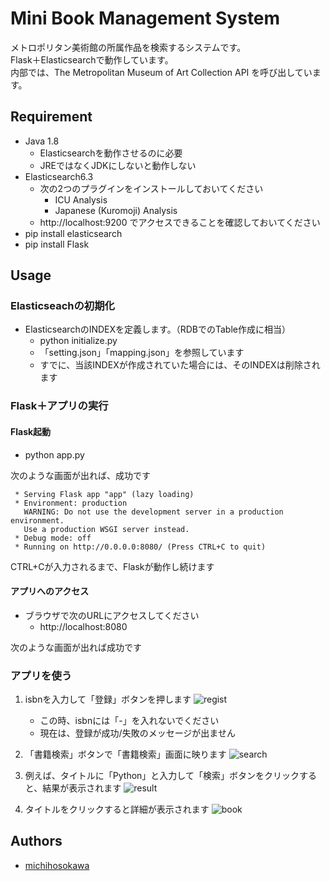 # Mini Book Management System

メトロポリタン美術館の所属作品を検索するシステムです。  
Flask＋Elasticsearchで動作しています。  
内部では、The Metropolitan Museum of Art Collection API を呼び出しています。

## Requirement

- Java 1.8
    - Elasticsearchを動作させるのに必要
    - JREではなくJDKにしないと動作しない
- Elasticsearch6.3
    - 次の2つのプラグインをインストールしておいてください
        - ICU Analysis
        - Japanese (Kuromoji) Analysis
    - http://localhost:9200 でアクセスできることを確認しておいてください
- pip install elasticsearch
- pip install Flask

## Usage

### Elasticseachの初期化

- ElasticsearchのINDEXを定義します。（RDBでのTable作成に相当）
    - python initialize.py
    - 「setting.json」「mapping.json」を参照しています
    - すでに、当該INDEXが作成されていた場合には、そのINDEXは削除されます

### Flask＋アプリの実行

#### Flask起動  

- python app.py

次のような画面が出れば、成功です
```
 * Serving Flask app "app" (lazy loading)
 * Environment: production
   WARNING: Do not use the development server in a production environment.
   Use a production WSGI server instead.
 * Debug mode: off
 * Running on http://0.0.0.0:8080/ (Press CTRL+C to quit)
```  
CTRL+Cが入力されるまで、Flaskが動作し続けます

#### アプリへのアクセス

- ブラウザで次のURLにアクセスしてください
    - http://localhost:8080

次のような画面が出れば成功です


### アプリを使う

1. isbnを入力して「登録」ボタンを押します
![regist](https://user-images.githubusercontent.com/37906793/48471080-6ed30000-e836-11e8-8f78-f446eec11e52.png)
    - この時、isbnには「-」を入れないでください
    - 現在は、登録が成功/失敗のメッセージが出ません

2. 「書籍検索」ボタンで「書籍検索」画面に映ります
![search](https://user-images.githubusercontent.com/37906793/48471097-75fa0e00-e836-11e8-8711-f0129d999c63.png)

3. 例えば、タイトルに「Python」と入力して「検索」ボタンをクリックすると、結果が表示されます
![result](https://user-images.githubusercontent.com/37906793/48471113-7db9b280-e836-11e8-8920-9aba5d1b0d89.png)

4. タイトルをクリックすると詳細が表示されます
![book](https://user-images.githubusercontent.com/37906793/48471803-1d2b7500-e838-11e8-8416-935d5dc07c4e.png)


## Authors

- [michihosokawa](https://github.com/michihosokawa)
